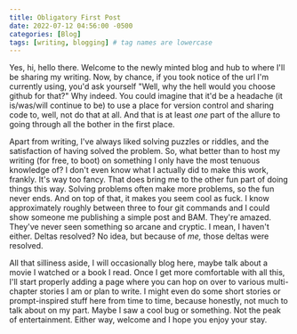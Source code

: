 ```yaml
---
title: Obligatory First Post
date: 2022-07-12 04:56:00 -0500 
categories: [Blog] 
tags: [writing, blogging] # tag names are lowercase
---
```


Yes, hi, hello there. Welcome to the newly minted blog and hub to where I'll be sharing my writing. Now, by chance, if you took notice of the url I'm currently using, you'd ask yourself "Well, why the hell would you choose github for that?" Why indeed. You could imagine that it'd be a headache (it is/was/will continue to be) to use a place for version control and sharing code to, well, not do that at all. And that is at least *one* part of the allure to going through all the bother in the first place. 

Apart from writing, I've always liked solving puzzles or riddles, and the satisfaction of having solved the problem. So, what better than to host my writing (for free, to boot) on something I only have the most tenuous knowledge of? I don't even know what I actually did to make this work, frankly. It's way too fancy. That does bring me to the other fun part of doing things this way. Solving problems often make more problems, so the fun never ends. And on top of that, it makes you seem cool as fuck. I know approximately roughly between three to four git commands and I could show someone me publishing a simple post and BAM. They're amazed. They've never seen something so arcane and cryptic. I mean, I haven't either. Deltas resolved? No idea, but because of *me,* those deltas were resolved.

All that silliness aside, I will occasionally blog here, maybe talk about a movie I watched or a book I read. Once I get more comfortable with all this, I'll start properly adding a page where you can hop on over to various multi-chapter stories I am or plan to write. I might even do some short stories or prompt-inspired stuff here from time to time, because honestly, not much to talk about on my part. Maybe I saw a cool bug or something. Not the peak of entertainment. Either way, welcome and I hope you enjoy your stay.
